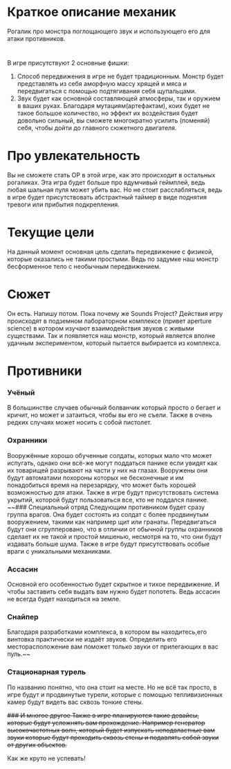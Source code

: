 # Краткое описание механик
  Рогалик про монстра поглощающего звук и использующего его для атаки противников.
#
  В игре присутствуют 2 основные фишки:
  1) Способ передвижения в игре не будет традиционным. Монстр будет представлять из себя аморфную массу хрящей и мяса и передвигаться с помощью подтягивания себя щупальцами.
  2) Звук будет как основной составляющей атмосферы, так и оружием в ваших руках. Благодаря мутациям(артефактам), коих будет не такое большое количество, но эффект их воздействия будет довольно сильный, вы сможете многократно усилить (поменяй) себя, чтобы дойти до главного сюжетного двигателя.

# Про увлекательность
  Вы не сможете стать OP в этой игре, как это происходит в остальных рогаликах. Эта игра будет больше про вдумчивый геймплей, ведь любая шальная пуля может убить вас. Но не стоит расслабляться, ведь в игре будет присутствовать абстрактный таймер в виде поднятия тревоги или прибытия подкрепления.
# Текущие цели
  На данный момент основная цель сделать передвижение с физикой, которые оказались не такими простыми.
Ведь по задумке наш монстр бесформенное тело с необычным передвижением.

 # Сюжет
  Он есть. Напишу потом. Пока почему же Sounds Project? Действия игру происходят в подземном лабораторном комплексе (привет aperture science) в котором изучают взаимодействия звуков с живыми существами. Так и появляется наш монстр, который является вполне удачным экспериментом, который пытается выбирается из комплекса.
# Противники
### Учёный
В большинстве случаев обычный болванчик который просто о бегает и кричит, но может и затаиться, чтобы вы его не съели. Также в очень редких случаях может носить с собой пистолет.
### Охранники 
Вооружённые хорошо обученные солдаты, которых мало что может испугать, однако они всё-же могут поддаться панике если увидят как их товарищей разрывают на части у них на глазах. Вооружены они будут автоматами похороны которых не бесконечные и им понадобиться время на перезарядку, что может быть хорошей возможностью для атаки.
Также в игре будут присутствовать система укрытий, которой будут пользоваться все, кто не поддался панике.
~~### Специальный отряд
Следующим противником будет сразу группа врагов. Она будет состоять из солдат с более продвинутым вооружением, такими как например щит или гранаты. Передвигаться будут они сгрупперовано, что в отличии от обычной группы охранников сделает их не такой и простой мишенью, несмотря на то, что они будут издавать больше шума.
Также в игре будут присутствовать особые враги с уникальными механиками. 
### Ассасин
Основной его особенностью будет скрытное и тихое передвижение. И чтобы заставить себя выдать вам нужно будет попотеть. Ведь ассасин не всегда будет находиться на земле.
### Снайпер
Благодаря разработками комплекса, в котором вы находитесь,его винтовка практически не издаёт звуков. Определить его месторасположение вам поможет только звуки от прилегающих в вас пуль.~~
### Стационарная турель 
По названию понятно, что она стоит на месте. Но не всё так просто, в игре будут и продвинутые турели, которые с помощью тепливизионных камер будут видеть вас сквозь тонкие стены.

~~### И многое другое
 Также в игре планируются такие девайсы, которые будут усложнять вам прохождение. Например генератор высокочастотных волн, который будет изпускать неподвластные вам звуки которые будут проходить сквозь стены и подавлять собой звуки от других объектов.~~
 
 Как же круто не успевать!
